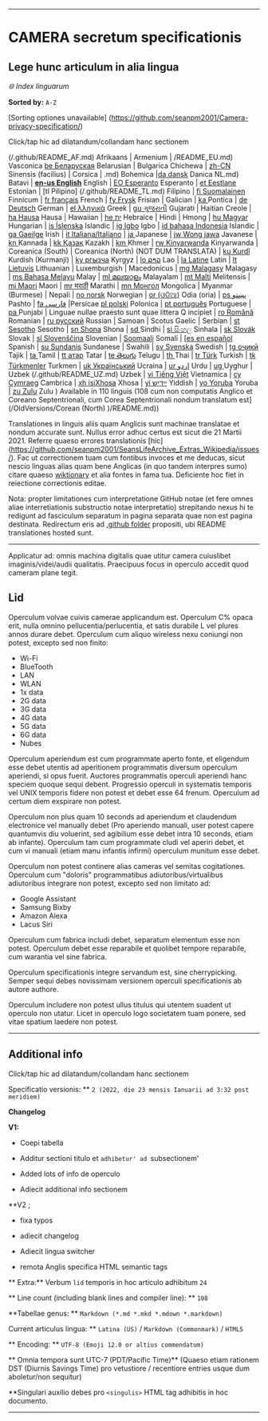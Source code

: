 
***

# CAMERA secretum specificationis

## Lege hunc articulum in alia lingua

_🌐 Index linguarum_

**Sorted by:** `A-Z`

[Sorting optiones unavailable] (https://github.com/seanpm2001/Camera-privacy-specification/)

<singula aperta><summarium><p>Click/tap hic ad dilatandum/collandam hanc sectionem</p></summariam>

(/.github/README_AF.md) Afrikaans | Armenium | /README_EU.md) Vasconica [be Беларуская](/.github/README_BE.md) Belarusian | Bulgarica Chichewa | [zh-CN ](/.github/README_ZH-CN.md) Sinensis (facilius) | Corsica | .md) Bohemica |[da dansk](README_DA.md) Danica NL.md) Batavi | [**en-us English**](/.github/README.md) English | [EO Esperanto](/.github/README_EO.md) Esperanto | [et Eestlane](/.github/README_ET.md) Estonian | [tl Pilipino] (/.github/README_TL.md) Filipino | [fi Suomalainen](/.github/README_FI.md) Finnicum | [fr français](/.github/README_FR.md) French | [fy Frysk](/.github/README_FY.md) Frisian | Galician | [ka ](/.github/README_KA) Pontica | [de Deutsch](/.github/README_DE.md) German | [el λληνικά](/.github/README_EL.md) Greek | [gu ગુજરાતી](/.github/README_GU.md) Gujarati | Haitian Creole | [ha Hausa](/.github/README_HA.md) Hausa | Hawaiian | [he ית](/.github/README_HE.md) Hebraice | Hindi | Hmong | [hu Magyar](/.github/README_HU.md) Hungarian | [is Íslenska](/.github/README_IS.md) Islandic | [ig Igbo](/.github/README_IG.md) Igbo | [id bahasa Indonesia](/.github/README_ID.md) Islandic | [ga Gaeilge](/.github/README_GA.md) Irish | [it Italiana/Italiano](/.github/README_IT.md) | [ja ](/.github/README_JA.md) Japanese | [jw Wong jawa](/.github/README_JW.md) Javanese | [kn ](/.github/README_KN.md) Kannada | [kk Қазақ](/.github/README_KK.md) Kazakh | [km ](/.github/README_KM.md) Khmer | [rw Kinyarwanda](/.github/README_RW.md) Kinyarwanda | Coreanica (South) | Coreanica (North) (NOT DUM TRANSLATA) | [ku Kurdî](/.github/README_KU.md) Kurdish (Kurmanji) | [ky ргызча](/.github/README_KY.md) Kyrgyz | [lo ລາວ](/.github/README_LO.md) Lao | [la Latine](/.github/README_LA.md) Latin | [lt Lietuvis](/.github/README_LT.md) Lithuanian | Luxemburgish | Macedonicus | [mg Malagasy](/.github/README_MG.md) Malagasy | [ms Bahasa Melayu](/.github/README_MS.md) Malay | [ml മലയാളം](/.github/README_ML.md) Malayalam | [mt Malti](/.github/README_MT.md) Melitensis | [mi Maori](/.github/README_MI.md) Maori | [mr मराठी](/.github/README_MR.md) Marathi | [mn Монгол](/.github/README_MN.md) Mongolica | Myanmar (Burmese) | Nepali | [no norsk](/.github/README_NO.md) Norwegian | [or (ଓଡିଆ)](/.github/README_OR.md) Odia (oria) | [ps پښتو](/.github/README_PS.md) Pashto | [fa فارسی](/.github/README_FA.md) |Persicae [pl polski](/.github/README_PL.md) Polonica | [pt português](/.github/README_PT.md) Portuguese | [pa ](/.github/README_PA.md) Punjabi | Linguae nullae praesto sunt quae littera Q incipiet | [ro Română](/.github/README_RO.md) Romanian | [ru русский](/.github/README_RU.md) Russian | Samoan | Scotus Gaelic | Serbian | [st Sesotho](/.github/README_ST.md) Sesotho | [sn Shona](/.github/README_SN.md) Shona | [sd ](/.github/README_SD.md) Sindhi | [si සිංහල](/.github/README_SI.md) Sinhala | [sk Slovák](/.github/README_SK.md) Slovak | [sl Slovenščina](/.github/README_SL.md) Slovenian | [Soomaali](/.github/README_SO.md) Somali | [[es en español](/.github/README_ES.md) Spanish | [su Sundanis](/.github/README_SU.md) Sundanese | Swahili | [sv Svenska](/.github/README_SV.md) Swedish | [tg оҷикӣ](/.github/README_TG.md) Tajik | [ta ](/.github/README_TA.md) Tamil | [tt атар](/.github/README_TT.md) Tatar | [te తెలుగు](/.github/README_TE.md) Telugu | [th ](/.github/README_TH.md) Thai | [tr Türk](/.github/README_TR.md) Turkish | [tk Türkmenler](/.github/README_TK.md) Turkmen | [uk Український](/.github/README_UK.md) Ucraina | [ur اردو](/.github/README_UR.md) Urdu | [ug ](/.github/README_UG.md) Uyghur | Uzbek (/.github/README_UZ.md) Uzbek | [vi Tiếng Việt](/.github/README_VI.md) Vietnamica | [cy Cymraeg](/.github/README_CY.md) Cambrica | [xh isiXhosa](/.github/README_XH.md) Xhosa | [yi יידיש](/.github/README_YI.md) Yiddish | [yo Yoruba](/.github/README_YO.md) Yoruba | [zu Zulu](/.github/README_ZU.md) Zulu ) Available in 110 linguis (108 cum non computatis Anglico et Coreano Septentrionali, cum Corea Septentrionali nondum translatum est] (/OldVersions/Corean (North) )/README.md))

Translationes in linguis aliis quam Anglicis sunt machinae translatae et nondum accurate sunt. Nullus error adhuc certus est sicut die 21 Martii 2021. Referre quaeso errores translationis [hic] (https://github.com/seanpm2001/SeansLifeArchive_Extras_Wikipedia/issues/). Fac ut correctionem tuam cum fontibus invoces et me deducas, sicut nescio linguas alias quam bene Anglicas (in quo tandem interpres sumo) citare quaeso [wiktionary](https://en.wiktionary.org) et alia fontes in fama tua. Deficiente hoc fiet in reiectione correctionis editae.

Nota: propter limitationes cum interpretatione GitHub notae (et fere omnes aliae interretiationis substructio notae interpretatio) strepitando nexus hi te redigunt ad fasciculum separatum in pagina separata quae non est pagina destinata. Redirectum eris ad [.github folder](/.github/) propositi, ubi README translationes hosted sunt.

</details>

---

Applicatur ad: omnis machina digitalis quae utitur camera cuiuslibet imaginis/videi/audii qualitatis. Praecipuus focus in operculo accedit quod cameram plane tegit.

## Lid

Operculum volvae cuivis camerae applicandum est. Operculum C% opaca erit, nulla omnino pellucentia/perlucentia, et satis durabile L vel plures annos durare debet. Operculum cum aliquo wireless nexu coniungi non potest, excepto sed non finito:

- Wi-Fi
- BlueTooth
- LAN
- WLAN
- 1x data
- 2G data
- 3G data
- 4G data
- 5G data
- 6G data
- Nubes

Operculum aperiendum est cum programmate aperto fonte, et eligendum esse debet utentis ad aperitionem programmatis diversum operculum aperiendi, si opus fuerit. Auctores programmatis operculi aperiendi hanc speciem quoque sequi debent. Progressio operculi in systematis temporis vel UNIX temporis fidere non potest et debet esse 64 frenum. Operculum ad certum diem exspirare non potest.

Operculum non plus quam 10 seconds ad aperiendum et claudendum electronice vel manually debet (Pro aperiendo manuali, user potest capere quantumvis diu voluerint, sed agibilium esse debet intra 10 seconds, etiam ab infante). Operculum tam cum programmate cludi vel aperiri debet, et cum vi manuali (etiam manu infantis infirmi) operculum munitum esse debet.

Operculum non potest continere alias cameras vel semitas cogitationes. Operculum cum "doloris" programmatibus adiutoribus/virtualibus adiutoribus integrare non potest, excepto sed non limitato ad:

* Google Assistant
* Samsung Bixby
* Amazon Alexa
* Lacus Siri

Operculum cum fabrica includi debet, separatum elementum esse non potest. Operculum debet esse reparabile et quolibet tempore reparabile, cum warantia vel sine fabrica.

Operculum specificationis integre servandum est, sine cherrypicking. Semper sequi debes novissimam versionem operculi specificationis ab autore authore.

Operculum includere non potest ullus titulus qui utentem suadent ut operculo non utatur. Licet in operculo logo societatem tuam ponere, sed vitae spatium laedere non potest.

***

## Additional info

<singula aperta><summarium><p>Click/tap hic ad dilatandum/collandam hanc sectionem</p></summariam>

Specificatio versionis: ** `2 (2022, die 23 mensis Ianuarii ad 3:32 post meridiem) `

**Changelog**

**V1:**

- Coepi tabella

- Additur sectioni titulo et `adhibetur' ad `subsectionem'

- Added lots of info de operculo

- Adiecit additional info sectionem

**V2 ;

- fixa typos

- adiecit changelog

- Adiecit lingua switcher

- remota Anglis specifica HTML semantic tags

** Extra:** Verbum `lid` temporis in hoc articulo adhibitum `24`

** Line count (including blank lines and compiler line): ** `108`

**Tabellae genus: ** `Markdown (*.md *.mkd *.mdown *.markdown)`

Current articulus lingua: ** `Latina (US)` / `Markdown (Commonmark)` / `HTML5`

** Encoding: ** `UTF-8 (Emoji 12.0 or altius commendatum)`

** Omnia tempora sunt UTC-7 (PDT/Pacific Time)** (Quaeso etiam rationem DST (Diurnis Savings Time) pro vetustiore / recentiore entries usque dum aboletur/non sequitur)

**Singulari auxilio debes pro `<singulis>` HTML tag adhibitis in hoc documento.

</details>

***
